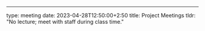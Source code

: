 ---
type: meeting 
date: 2023-04-28T12:50:00+2:50
title: Project Meetings 
tldr: "No lecture; meet with staff during class time."

